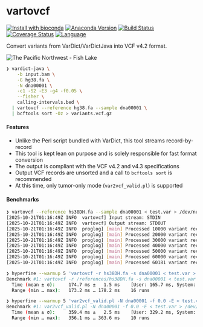 # vartovcf

[![Install with bioconda](https://img.shields.io/badge/Install%20with-bioconda-brightgreen.svg)](http://bioconda.github.io/recipes/vartovcf/README.html)
[![Anaconda Version](https://anaconda.org/bioconda/vartovcf/badges/version.svg)](http://bioconda.github.io/recipes/vartovcf/README.html)
[![Build Status](https://github.com/clintval/vartovcf/actions/workflows/rust.yml/badge.svg?branch=main)](https://github.com/clintval/vartovcf/actions/workflows/rust.yml)
[![Coverage Status](https://coveralls.io/repos/github/clintval/vartovcf/badge.svg?branch=main)](https://coveralls.io/github/clintval/vartovcf?branch=main)
[![Language](https://img.shields.io/badge/language-rust-a72144.svg)](https://www.rust-lang.org/)

Convert variants from VarDict/VarDictJava into VCF v4.2 format.

![The Pacific Northwest - Fish Lake](.github/img/cover.jpg)

```bash
❯ vardict-java \
    -b input.bam \
    -G hg38.fa \
    -N dna00001 \
    -c1 -S2 -E3 -g4 -f0.05 \
    --fisher \
    calling-intervals.bed \
  | vartovcf --reference hg38.fa --sample dna00001 \
  | bcftools sort -Oz > variants.vcf.gz
```

#### Features

- Unlike the Perl script bundled with VarDict, this tool streams record-by-record
- This tool is kept lean on purpose and is solely responsible for fast format conversion 
- The output is compliant with the VCF v4.2 and v4.3 specifications
- Output VCF records are unsorted and a call to `bcftools sort` is recommended
- At this time, only tumor-only mode (`var2vcf_valid.pl`) is supported

#### Benchmarks

```bash
❯ vartovcf --reference hs38DH.fa --sample dna00001 < test.var > /dev/null
[2025-10-21T01:16:49Z INFO  vartovcf] Input stream: STDIN
[2025-10-21T01:16:49Z INFO  vartovcf] Output stream: STDOUT
[2025-10-21T01:16:49Z INFO  proglog] [main] Processed 10000 variant records
[2025-10-21T01:16:49Z INFO  proglog] [main] Processed 20000 variant records
[2025-10-21T01:16:49Z INFO  proglog] [main] Processed 30000 variant records
[2025-10-21T01:16:49Z INFO  proglog] [main] Processed 40000 variant records
[2025-10-21T01:16:49Z INFO  proglog] [main] Processed 50000 variant records
[2025-10-21T01:16:49Z INFO  proglog] [main] Processed 60000 variant records
[2025-10-21T01:16:49Z INFO  proglog] [main] Processed 60181 variant records

❯ hyperfine --warmup 5 'vartovcf -r hs38DH.fa -s dna00001 < test.var > /dev/null'
Benchmark #1: vartovcf -r /references/hs38DH.fa -s dna00001 < test.var > /dev/null
  Time (mean ± σ):     174.7 ms ±   1.5 ms    [User: 165.7 ms, System: 8.0 ms]
  Range (min … max):   173.2 ms … 178.2 ms    16 runs

❯ hyperfine --warmup 5 'var2vcf_valid.pl -N dna00001 -f 0.0 -E < test.var > /dev/null'
Benchmark #1: var2vcf_valid.pl -N dna00001 -f 0.0 -E < test.var > /dev/null
  Time (mean ± σ):     359.4 ms ±   2.5 ms    [User: 329.2 ms, System: 25.8 ms]
  Range (min … max):   356.1 ms … 363.6 ms    10 runs
```
